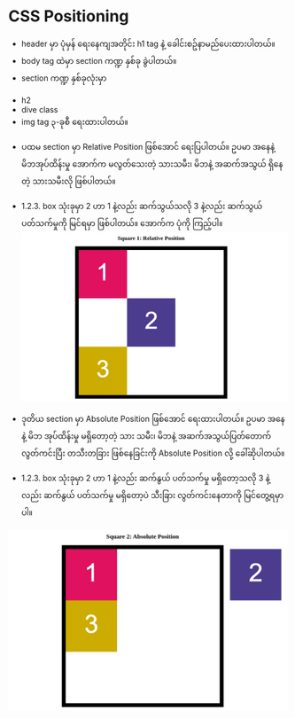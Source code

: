# CSS Positioning 

* header မှာ ပုံမှန် ရေးနေကျအတိုင်း h1 tag နဲ့ ခေါင်းစဥ်နာမည်ပေးထားပါတယ်။
* body tag ထဲမှာ section ကဏ္ဍ နှစ်ခု ခွဲပါတယ်။ 
* section ကဏ္ဍ နှစ်ခုလုံးမှာ 
- h2 
- dive class
- img tag ၃-ခုစီ ရေးထားပါတယ်။

* ပထမ section မှာ Relative Position ဖြစ်အောင် ရေးပြပါတယ်။ ဥပမာ အနေနဲ့ မိဘအုပ်ထိန်းမှု အောက်က မလွတ်သေးတဲ့ သားသမီး၊ မိဘနဲ့ အဆက်အသွယ် ရှိနေတဲ့ သားသမီးလို ဖြစ်ပါတယ်။ 
* 1.2.3. box သုံးခုမှာ 2 ဟာ 1 နဲ့လည်း ဆက်သွယ်သလို 3 နဲ့လည်း ဆက်သွယ် ပတ်သက်မှုကို မြင်ရမှာ ဖြစ်ပါတယ်။
အောက်က ပုံကို ကြည့်ပါ။
![alt text](<Screenshot from 2024-07-09 15-37-04.png>)

* ဒုတိယ section မှာ Absolute Position ဖြစ်အောင် ရေးထားပါတယ်။ ဥပမာ အနေနဲ့ မိဘ အုပ်ထိန်းမှု မရှိတော့တဲ့ သား သမီး၊ မိဘနဲ့ အဆက်အသွယ်ပြတ်တောက် လွတ်ကင်းပြီး တသီးတခြား ဖြစ်နေခြင်းကို Absolute Position လို့ ခေါ်ဆိုပါတယ်။

* 1.2.3. box သုံးခုမှာ 2 ဟာ 1 နဲ့လည်း ဆက်နွယ် ပတ်သက်မှု မရှိတော့သလို 3 နဲ့လည်း ဆက်နွယ် ပတ်သက်မှု မရှိတော့ပဲ သီးခြား လွတ်ကင်းနေတာကို မြင်တွေ့ရမှာပါ။

![alt text](<Screenshot from 2024-07-09 15-37-31.png>)
